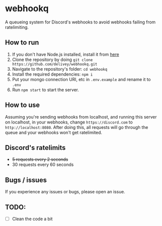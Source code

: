 # webhookq

A queueing system for Discord's webhooks to avoid webhooks failing from ratelimiting.

## How to run

1. If you don't have Node.js installed, install it from [here](https://nodejs.org/en/download/)
2. Clone the repository by doing `git clone https://github.com/delivey/webhookq.git`
3. Navigate to the repository's folder: `cd webhookq`
4. Install the required dependencies: `npm i`
5. Put your mongo connection URI, etc in `.env.example` and rename it to `.env`
6. Run `npm start` to start the server.

## How to use

Assuming you're sending webhooks from localhost, and running this server on localhost, in your webhooks, change `https://discord.com` to `http://localhost:8080`. After doing this, all requests will go through the queue and your webhooks won't get ratelimited.

## Discord's ratelimits

-   ~~5 requests every 2 seconds~~
-   30 requests every 60 seconds

## Bugs / issues

If you experience any issues or bugs, please open an issue.

## TODO:

-   [ ] Clean the code a bit

